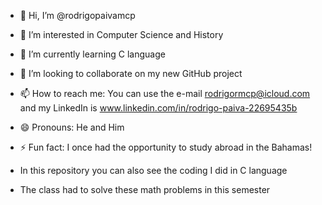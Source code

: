 - 👋 Hi, I’m @rodrigopaivamcp
- 👀 I’m interested in Computer Science and History
- 🌱 I’m currently learning C language 
- 💞️ I’m looking to collaborate on my new GitHub project 
- 📫 How to reach me: You can use the e-mail rodrigormcp@icloud.com and my LinkedIn is www.linkedin.com/in/rodrigo-paiva-22695435b
- 😄 Pronouns: He and Him
- ⚡ Fun fact: I once had the opportunity to study abroad in the Bahamas!

- In this repository you can also see the coding I did in C language 
- The class had to solve these math problems in this semester
<!---
rodrigopaivamcp/rodrigopaivamcp is a ✨ special ✨ repository because its `README.md` (this file) appears on your GitHub profile.
You can click the Preview link to take a look at your changes.
--->
